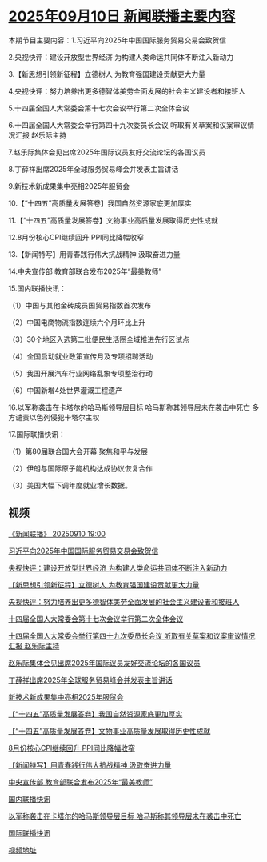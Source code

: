 # [2025年09月10日 新闻联播主要内容](https://tv.cctv.com/lm/xwlb/day/20250910.shtml)

本期节目主要内容：1.习近平向2025年中国国际服务贸易交易会致贺信

2.央视快评：建设开放型世界经济 为构建人类命运共同体不断注入新动力

3.【新思想引领新征程】立德树人 为教育强国建设贡献更大力量

4.央视快评：努力培养出更多德智体美劳全面发展的社会主义建设者和接班人

5.十四届全国人大常委会第十七次会议举行第二次全体会议

6.十四届全国人大常委会举行第四十九次委员长会议 听取有关草案和议案审议情况汇报 赵乐际主持

7.赵乐际集体会见出席2025年国际议员友好交流论坛的各国议员

8.丁薛祥出席2025年全球服务贸易峰会并发表主旨讲话

9.新技术新成果集中亮相2025年服贸会

10.【“十四五”高质量发展答卷】我国自然资源家底更加厚实

11.【“十四五”高质量发展答卷】文物事业高质量发展取得历史性成就

12.8月份核心CPI继续回升 PPI同比降幅收窄

13.【新闻特写】用青春践行伟大抗战精神 汲取奋进力量

14.中央宣传部 教育部联合发布2025年“最美教师”

15.国内联播快讯：

（1）中国与其他金砖成员国贸易指数首次发布

（2）中国电商物流指数连续六个月环比上升

（3）30个地区入选第二批便民生活圈全域推进先行区试点

（4）全国启动就业政策宣传月及专项招聘活动

（5）我国开展汽车行业网络乱象专项整治行动

（6）中国新增4处世界灌溉工程遗产

16.以军称袭击在卡塔尔的哈马斯领导层目标 哈马斯称其领导层未在袭击中死亡 多方谴责以色列侵犯卡塔尔主权

17.国际联播快讯：

（1）第80届联合国大会开幕 聚焦和平与发展

（2）伊朗与国际原子能机构达成协议恢复合作

（3）美国大幅下调年度就业增长数据。

## 视频

[《新闻联播》 20250910 19:00](https://tv.cctv.com/2025/09/10/VIDEHNEkS1msPk46VwdzuKT4250910.shtml)

[习近平向2025年中国国际服务贸易交易会致贺信](https://tv.cctv.com/2025/09/10/VIDE3SsNm3AjQrU4RXXyPkyy250910.shtml)

[央视快评：建设开放型世界经济 为构建人类命运共同体不断注入新动力](https://tv.cctv.com/2025/09/10/VIDERhOhoLJSzHY0iONvd2kJ250910.shtml)

[【新思想引领新征程】立德树人 为教育强国建设贡献更大力量](https://tv.cctv.com/2025/09/10/VIDE8WXJbC6crcilSHFpI7zq250910.shtml)

[央视快评：努力培养出更多德智体美劳全面发展的社会主义建设者和接班人](https://tv.cctv.com/2025/09/10/VIDEN3WX4NaXuORdfXfU7Loo250910.shtml)

[十四届全国人大常委会第十七次会议举行第二次全体会议](https://tv.cctv.com/2025/09/10/VIDENqpaCrtYUTPdfDL6FPkk250910.shtml)

[十四届全国人大常委会举行第四十九次委员长会议 听取有关草案和议案审议情况汇报 赵乐际主持](https://tv.cctv.com/2025/09/10/VIDEbbGnU2M0l9tiTQ8R1Zse250910.shtml)

[赵乐际集体会见出席2025年国际议员友好交流论坛的各国议员](https://tv.cctv.com/2025/09/10/VIDE7IJ3Ll6zAlLksh0cN1QH250910.shtml)

[丁薛祥出席2025年全球服务贸易峰会并发表主旨讲话](https://tv.cctv.com/2025/09/10/VIDE4BBIZYRPbjpL3dkrkHtE250910.shtml)

[新技术新成果集中亮相2025年服贸会](https://tv.cctv.com/2025/09/10/VIDEJnwP11VgnFv3cjNsBVNm250910.shtml)

[【“十四五”高质量发展答卷】我国自然资源家底更加厚实](https://tv.cctv.com/2025/09/10/VIDEnd754Of2z2TEVSha1HXW250910.shtml)

[【“十四五”高质量发展答卷】文物事业高质量发展取得历史性成就](https://tv.cctv.com/2025/09/10/VIDEpVhNC81bYjO9dPwC3UvV250910.shtml)

[8月份核心CPI继续回升 PPI同比降幅收窄](https://tv.cctv.com/2025/09/10/VIDES1vgoAjueIK3yyo07d7E250910.shtml)

[【新闻特写】用青春践行伟大抗战精神 汲取奋进力量](https://tv.cctv.com/2025/09/10/VIDEkwRqc07YFhm3HDvUp1gF250910.shtml)

[中央宣传部 教育部联合发布2025年“最美教师”](https://tv.cctv.com/2025/09/10/VIDEeoyN6rb6B41BfXZEJcLN250910.shtml)

[国内联播快讯](https://tv.cctv.com/2025/09/10/VIDEeLlZcCxP2tx3VonIUzfa250910.shtml)

[以军称袭击在卡塔尔的哈马斯领导层目标 哈马斯称其领导层未在袭击中死亡](https://tv.cctv.com/2025/09/10/VIDEKMZv4MwlMIGyih252jNg250910.shtml)

[国际联播快讯](https://tv.cctv.com/2025/09/10/VIDEBZgvRrNvPltDf7RBZVgx250910.shtml)

[视频地址](https://tv.cctv.com/lm/xwlb/day/20250910.shtml) 

